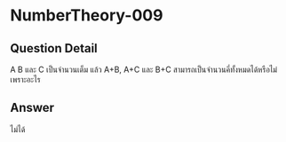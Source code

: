 # NumberTheory-009
## Question Detail
A B และ C เป็นจำนวนเต็ม แล้ว A+B, A+C และ B+C สามารถเป็นจำนวนคี่ทั้งหมดได้หรือไม่ เพราะอะไร

## Answer
ไม่ได้

